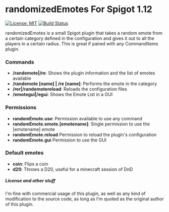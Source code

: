 # randomizedEmotes For Spigot 1.12

[![License: MIT](https://img.shields.io/badge/License-MIT-yellow.svg)](https://opensource.org/licenses/MIT) [![Build Status](https://travis-ci.org/Penaz91/randomizedEmotes.svg?branch=master)](https://travis-ci.org/Penaz91/randomizedEmotes)

randomizedEmotes is a small Spigot plugin that takes a random emote from a
certain category defined in the configuration and gives it out to all the
players in a certain radius. This is great if paired with any CommandItems
plugin.

### Commands

- **/randemote|/re**: Shows the plugin information and the list of emotes available
- **/randemote [name] | /re [name]**: Performs the emote in the <name> category
- **/rer|/randemotereload**: Reloads the configuration files
- **/emotegui|/egui**: Shows the Emote List in a GUI

### Permissions

- **randomEmote.use**: Permission available to use any command
- **randomEmote.emote.[emotename]**: Single permission to use the [emotename] emote
- **randomEmote.reload** Permission to reload the plugin's configuration
- **randomEmote.gui** Permission to use the GUI

### Default emotes

- **coin**: Flips a coin
- **d20**: Throws a D20, useful for a minecraft session of DnD

##### License and other stuff

I'm fine with commercial usage of this plugin, as well as any kind of modification
to the source code, as long as I'm quoted as the original author of this plugin.
